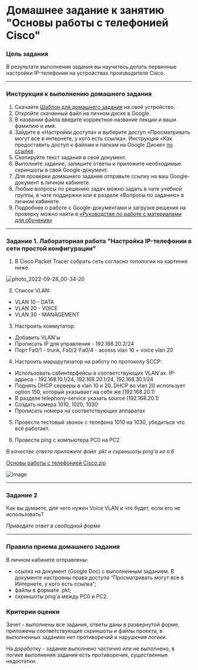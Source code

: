 # Домашнее задание к занятию "Основы работы с телефонией Cisco"

### Цель задания

В результате выполнения задания вы научитесь делать первичные настройки IP-телефонии на устройствах производителя Cisco.

------

### Инструкция к выполнению домашнего задания

1. Скачайте [Шаблон для домашнего задания](https://u.netology.ru/backend/uploads/lms/content_assets/file/281/%D0%A1%D0%94%D0%95%D0%9B%D0%90%D0%99%D0%A2%D0%95_%D0%9A%D0%9E%D0%9F%D0%98%D0%AE_-_%D0%A8%D0%B0%D0%B1%D0%BB%D0%BE%D0%BD_%D0%B4%D0%BB%D1%8F_%D0%B4%D0%BE%D0%BC%D0%B0%D1%88%D0%BD%D0%B5%D0%B3%D0%BE_%D0%B7%D0%B0%D0%B4%D0%B0%D0%BD%D0%B8%D1%8F_1.1._%D0%9D%D0%B0%D0%B7%D0%B2%D0%B0%D0%BD%D0%B8%D0%B5_%D0%BB%D0%B5%D0%BA%D1%86%D0%B8%D0%B8_-_%D0%A4%D0%B0%D0%BC%D0%B8%D0%BB%D0%B8%D1%8F_%D0%98%D0%BC%D1%8F.docx) на своё устройство.
2. Откройте скачанный файл на личном диске в Google.
3. В названии файла введите корректное название лекции и ваши фамилию и имя.
4. Зайдите в «Настройки доступа» и выберите доступ «Просматривать могут все в интернете, у кого есть ссылка». Инструкция «Как предоставить доступ к файлам и папкам на Google Диске» [по ссылке](https://support.google.com/docs/answer/2494822?hl=ru&co=GENIE.Platform%3DDesktop).
5. Скопируйте текст задания в свой документ.
6. Выполните задание, запишите ответы и приложите необходимые скриншоты в свой Google-документ.
7. Для проверки домашнего задания отправьте ссылку на ваш Google-документ в личном кабинете.
8. Любые вопросы по решению задач можно задать в чате учебной группы, в чате поддержки или в разделе «Вопросы по заданию» в личном кабинете.
9. Подробнее о работе с Google-документами и загрузке решения на проверку можно найти в [«Руководстве по работе с материалами для обучения»](https://l.netology.ru/instruktsiya-po-materialami-dlya-obucheniya)

------
 
### Задание 1. Лабораторная работа "Настройка IP-телефонии в сети простой конфигурации"

1. В Cisco Packet Tracer собрать сеть согласно топологии на картинке ниже.

![photo_2022-09-28_00-34-20](https://user-images.githubusercontent.com/85602495/192738891-3eb45a9c-9100-42e9-9cac-35813f49f582.jpg)


2. Список VLAN:
* VLAN 10 - DATA
* VLAN 20 - VOICE
* VLAN 30 - MANAGEMENT

3. Настроить коммутатор:
- Добавить VLAN'ы
- Прописать IP для управления - 192.168.20.2/24
- Порт Fa0/1 - trunk, Fa0/2-Fa0/4 - access vlan 10 + voice vlan 20

4. Настроить маршрутизатор на работу по протоколу SCCP:
- Использовать сабинтерфейсы в соответствующих VLAN'ах. IP-адреса - 192.168.10.1/24, 192.168.20.1/24, 192.168.30.1/24
- Поднять DHCP серверы в vlan 10 и 20. DHCP во vlan 20 использует option 150, который указывает на себя же (192.168.20.1)
- В разделе telephony-service указать source (192.168.20.1)
- Создать номера 1010, 1020, 1030
- Прописать номера на соответствующих аппаратах

5. Провести тестовый звонок с телефона 1010 на 1030, убедиться что всё работает.

6. Провести ping с компьютера PC0 на PC2

*В качестве ответа приложите файл .pkt и скриншоты ping'а из п.6* 

[Основы работы с телефонией Cisco.zip](https://github.com/user-attachments/files/16456355/Cisco.zip)

![image](https://github.com/user-attachments/assets/73144552-ee31-4eb9-b67b-d1e671d2c7eb)

------

### Задание 2

Как вы думаете, для чего нужен Voice VLAN и что будет, если его не использовать?

*Приведите ответ в свободной форме*

------

### Правила приема домашнего задания

В личном кабинете отправлены:

- ссылка на документ (Google Doc) с выполненным заданием. В документе настроены права доступа “Просматривать могут все в Интернете, у кого есть ссылка”;
- файлы в формате .pkt;
- скриншоты ping'а между PC0 и PC2.


### Критерии оценки

Зачет - выполнены все задания, ответы даны в развернутой форме, приложены соответствующие скриншоты и файлы проекта, в выполненных заданиях нет противоречий и нарушения логики.

На доработку - задание выполнено частично или не выполнено, в логике выполнения заданий есть противоречия, существенные недостатки.
